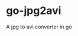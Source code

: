 # go-jpg2avi

<!--
#groups
Tools

#languages
Go

#frames and libs

-->

A jpg to avi converter in go
